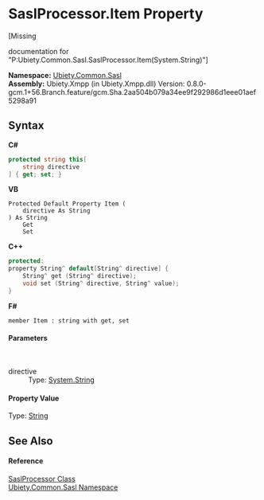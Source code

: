 # SaslProcessor.Item Property 
 

\[Missing <summary> documentation for "P:Ubiety.Common.Sasl.SaslProcessor.Item(System.String)"\]

**Namespace:**&nbsp;<a href="cd4c5a69-1ab4-14a6-950f-4a758c4f8386">Ubiety.Common.Sasl</a><br />**Assembly:**&nbsp;Ubiety.Xmpp (in Ubiety.Xmpp.dll) Version: 0.8.0-gcm.1+56.Branch.feature/gcm.Sha.2aa504b079a34ee9f292986d1eee01aef5298a91

## Syntax

**C#**<br />
``` C#
protected string this[
	string directive
] { get; set; }
```

**VB**<br />
``` VB
Protected Default Property Item ( 
	directive As String
) As String
	Get
	Set
```

**C++**<br />
``` C++
protected:
property String^ default[String^ directive] {
	String^ get (String^ directive);
	void set (String^ directive, String^ value);
}
```

**F#**<br />
``` F#
member Item : string with get, set

```


#### Parameters
&nbsp;<dl><dt>directive</dt><dd>Type: <a href="http://msdn2.microsoft.com/en-us/library/s1wwdcbf" target="_blank">System.String</a><br /></dd></dl>

#### Property Value
Type: <a href="http://msdn2.microsoft.com/en-us/library/s1wwdcbf" target="_blank">String</a>

## See Also


#### Reference
<a href="404d8bfd-4c20-8577-d111-2d3d0e27f300">SaslProcessor Class</a><br /><a href="cd4c5a69-1ab4-14a6-950f-4a758c4f8386">Ubiety.Common.Sasl Namespace</a><br />